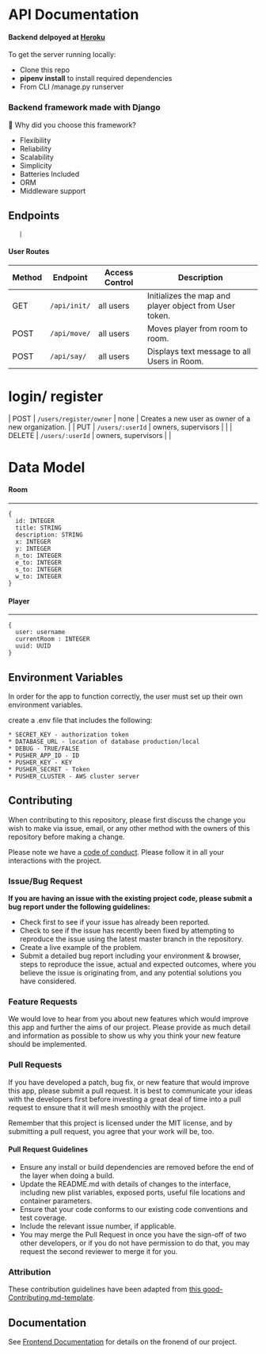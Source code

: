 # API Documentation

#### Backend delpoyed at [Heroku](https://lambda-beastmode.herokuapp.com) <br>


To get the server running locally:

- Clone this repo
- **pipenv install** to install required dependencies
- From CLI /manage.py runserver

### Backend framework made with Django

🚫 Why did you choose this framework?

-    Flexibility
-    Reliability
-    Scalability
-    Simplicity
-    Batteries Included
-    ORM
-    Middleware support

##  Endpoints

       |

#### User Routes

| Method | Endpoint                | Access Control      | Description                                        |
| ------ | ----------------------- | ------------------- | -------------------------------------------------- |
| GET    | `/api/init/`        | all users           | Initializes the map and player object from User token.               |
| POST    | `/api/move/`    | all users | Moves player from room to room.             |
| POST    | `/api/say/`        | all users | Displays text message to all Users in Room.                    |


# login/ register

| POST   | `/users/register/owner` | none                | Creates a new user as owner of a new organization. |
| PUT    | `/users/:userId`        | owners, supervisors |                                                    |
| DELETE | `/users/:userId`        | owners, supervisors |                                                    |

# Data Model

####  Room

---

```
{
  id: INTEGER 
  title: STRING
  description: STRING
  x: INTEGER
  y: INTEGER
  n_to: INTEGER
  e_to: INTEGER
  s_to: INTEGER
  w_to: INTEGER
}
```

#### Player

---

```
{
  user: username
  currentRoom : INTEGER
  uuid: UUID
}
```


##  Environment Variables

In order for the app to function correctly, the user must set up their own environment variables.

create a .env file that includes the following:

    * SECRET_KEY - authorization token
    * DATABASE_URL - location of database production/local
    * DEBUG - TRUE/FALSE
    * PUSHER_APP_ID - ID
    * PUSHER_KEY - KEY
    * PUSHER_SECRET - Token
    * PUSHER_CLUSTER - AWS cluster server
    
## Contributing

When contributing to this repository, please first discuss the change you wish to make via issue, email, or any other method with the owners of this repository before making a change.

Please note we have a [code of conduct](./code_of_conduct.md). Please follow it in all your interactions with the project.

### Issue/Bug Request

 **If you are having an issue with the existing project code, please submit a bug report under the following guidelines:**
 - Check first to see if your issue has already been reported.
 - Check to see if the issue has recently been fixed by attempting to reproduce the issue using the latest master branch in the repository.
 - Create a live example of the problem.
 - Submit a detailed bug report including your environment & browser, steps to reproduce the issue, actual and expected outcomes,  where you believe the issue is originating from, and any potential solutions you have considered.

### Feature Requests

We would love to hear from you about new features which would improve this app and further the aims of our project. Please provide as much detail and information as possible to show us why you think your new feature should be implemented.

### Pull Requests

If you have developed a patch, bug fix, or new feature that would improve this app, please submit a pull request. It is best to communicate your ideas with the developers first before investing a great deal of time into a pull request to ensure that it will mesh smoothly with the project.

Remember that this project is licensed under the MIT license, and by submitting a pull request, you agree that your work will be, too.

#### Pull Request Guidelines

- Ensure any install or build dependencies are removed before the end of the layer when doing a build.
- Update the README.md with details of changes to the interface, including new plist variables, exposed ports, useful file locations and container parameters.
- Ensure that your code conforms to our existing code conventions and test coverage.
- Include the relevant issue number, if applicable.
- You may merge the Pull Request in once you have the sign-off of two other developers, or if you do not have permission to do that, you may request the second reviewer to merge it for you.

### Attribution

These contribution guidelines have been adapted from [this good-Contributing.md-template](https://gist.github.com/PurpleBooth/b24679402957c63ec426).

## Documentation

See [Frontend Documentation](https://github.com/CSBeastMode/front-end/tree/auth) for details on the fronend of our project.
